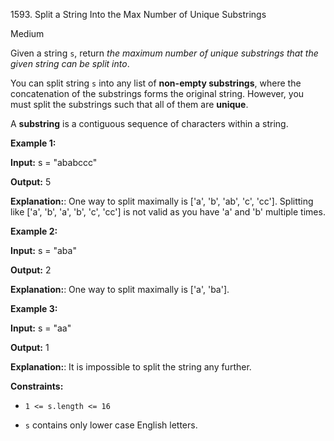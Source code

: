 1593\. Split a String Into the Max Number of Unique Substrings

Medium

Given a string `s`, return _the maximum number of unique substrings that the given string can be split into_.

You can split string `s` into any list of **non-empty substrings**, where the concatenation of the substrings forms the original string. However, you must split the substrings such that all of them are **unique**.

A **substring** is a contiguous sequence of characters within a string.

**Example 1:**

**Input:** s = "ababccc"

**Output:** 5

**Explanation:**: One way to split maximally is ['a', 'b', 'ab', 'c', 'cc']. Splitting like ['a', 'b', 'a', 'b', 'c', 'cc'] is not valid as you have 'a' and 'b' multiple times.

**Example 2:**

**Input:** s = "aba"

**Output:** 2

**Explanation:**: One way to split maximally is ['a', 'ba'].

**Example 3:**

**Input:** s = "aa"

**Output:** 1

**Explanation:**: It is impossible to split the string any further.

**Constraints:**

*   `1 <= s.length <= 16`

*   `s` contains only lower case English letters.
    